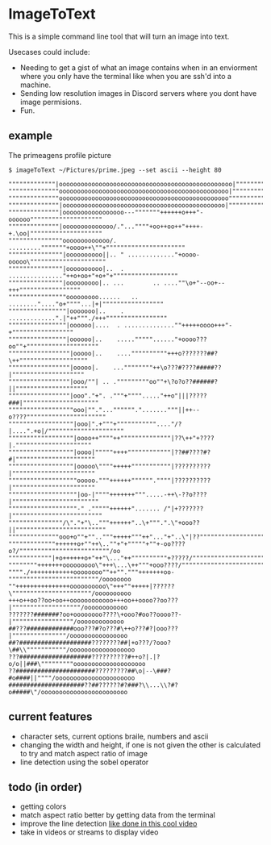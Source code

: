 # ImageToText

This is a simple command line tool that will turn an image into text.

Usecases could include:
- Needing to get a gist of what an image contains when in an enviorment where you only have the terminal like when you are ssh'd into a machine.
- Sending low resolution images in Discord servers where you dont have image permisions.
- Fun.

## example 
The primeagens profile picture
```
$ imageToText ~/Pictures/prime.jpeg --set ascii --height 80

"""""""""""""|oooooooooooooooooooooooooooooooooooooooooooooooo|"""""""""""""""""
""""""""""""""ooooooooooooooooooooooooooooooooooooooooooooooo|""""""""""""""""""
""""""""""""""ooooooooooooooooooooooooooooooooooooooooooooooo"""""""""""""""""""
""""""""""""""|ooooooooooooooooooooooooooooooooooooooooooooo|"""""""""""""""""""
""""""""""""""|ooooooooooooooooo---"""""""++++++o+++"-oooooo""""""""""""""""""""
""""""""""""""|oooooooooooooo/."...""""+oo++oo++"++++-+.\oo|""""""""""""""""""""
"""""""""""""""ooooooooooooo/. ........."""""""+oooo++\""+""""""""""""""""""""""
"""""""""""""""|oooooooooo||.. " ............."+oooo-ooooo\"""""""""""""""""""""
"""""""""""""""|oooooooooo|..  . ..............."++o+oo+"+o+"+""""""""""""""""""
"""""""""""""""|ooooooooo|.. ...        .. ....""\o+"--oo+--+++"""""""""""""""""
""""""""""""""""ooooooooo......   .. ........"...."o+""""...|+|"""""""""""""""""
""""""""""""""""|ooooooo|..    .    .............".|"++"""./+++"""""""""""""""""
""""""""""""""""|oooooo|....  . ..............""+++++oooo+++"-+"""""""""""""""""
""""""""""""""""|oooooo|..    ....."""""......"+oooo???oo""+""""""""""""""""""""
"""""""""""""""""|ooooo|..    ....""""""""""+++o???????##?\++"""""""""""""""""""
"""""""""""""""""|ooooo|.    ...""""""""++\o???#????#####??|""""""""""""""""""""
"""""""""""""""""|ooo/""| .. ."""""""""oo""+\?o?o??######?||""""""""""""""""""""
"""""""""""""""""|ooo"."+". ."""+""""....."++o"|||?????###|"""""""""""""""""""""
""""""""""""""""""ooo|""."...""""""."......."""||++--o????""""""""""""""""""""""
""""""""""""""""""|ooo|".+"""+"""""""""""...."/?|....".+o|/"""""""""""""""""""""
""""""""""""""""""|oooo++""""++""""""""""""""|??\++"+????|."""""""""""""""""""""
""""""""""""""""""|oooo|"""""++++""""""""""""|??##????#?#|""""""""""""""""""""""
""""""""""""""""""|ooooo\""""+++++"""""""""""|??????????|"""""""""""""""""""""""
"""""""""""""""""""ooooo."""++++++"""""".""""|??????????|"""""""""""""""""""""""
"""""""""""""""""""|oo-|""""+++++++""".....-++\-??o????|""""""""""""""""""""""""
"""""""""""""""""""-" ."""""++++++"....... /"|+???????|"""""""""""""""""""""""""
"""""""""""""""/\"."+"\.."""++++++"..\+""".".\"+ooo??||"""""""""""""""""""""""""
""""""""""""""ooo+o""+"".."""+++++"""++"..."+"..\"|??""""""""""""""""""""""""""/
"""""""""""""++++++o+""++\..""+"+"""""+""+-oo????o?/"""""""""""""""""""""""""/oo
""""""""""""|+o++++++o+"++"\..."++""""""""""+?????/"""""""""""""""""""""""""oooo
""""""""+++++++ooooooooo\"+++\...\++"""+ooo????/"""""""""""""""""""""""""/oooooo
""""./++++++++++++oooooooo""++""."""+++++++oo-"""""""""""""""""""""""""/oooooooo
""+++++++++++++++oooooooooo\"+++""+++++|??????\""""""""""""""""""""""/oooooooooo
+++o++oo??oo+oo++oooooooooooo+++oo++oooo??oo???|"""""""""""""""""""/oooooooooooo
???????#######?oo+oooooooo????\+ooo?#oo??oooo??-|"""""""""""""""""/ooooooooooooo
##???#############ooo???#?o???#\++o???#?|ooo???|"""""""""""""""/oooooooooooooooo
##?####################????????##|+o???/?ooo?\##\\"""""""""""/oooooooooooooooooo
???####################??????????#++o?|.|?o/o||###\"""""""""oooooooooooooooooooo
??######################?????????##\o|--\###?#o####||""""/oooooooooooooooooooooo
#####################??##??????#?###?\\...\\?#?o#####\"/oooooooooooooooooooooooo
```

## current features
- character sets, current options braile, numbers and ascii
- changing the width and height, if one is not given the other is calculated to try and match aspect ratio of image
- line detection using the sobel operator

## todo (in order)
- getting colors
- match aspect ratio better by getting data from the terminal
- improve the line detection [like done in this cool video](https://www.youtube.com/watch?v=gg40RWiaHRY)
- take in videos or streams to display video
